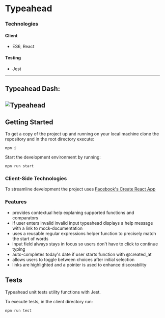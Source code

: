 # Typeahead

### Technologies

#### Client
* ES6, React

#### Testing
* Jest

---
## Typeahead Dash:
![Typeahead](https://github.com/jenjwong/expenseTrackr/blob/development/client/public/typeahead.png)
---

## Getting Started

To get a copy of the project up and running on your local machine clone the repository and in the root directory execute:
```
npm i
```

Start the development environment by running:
```
npm run start
```

### Client-Side Technologies
To streamline development the project uses [Facebook's Create React App](https://github.com/facebookincubator/create-react-app)

### Features
- provides contextual help explaning supported functions and comparators
- if user enters invalid invalid input typeahead displays a help message with a link to mock-documentation
- uses a reusable regular expressions helper function to precisely match the start of words
- input field always stays in focus so users don't have to click to continue typing
- auto-completes today's date if user starts function with @created_at
- allows users to toggle between choices after initial selection
- links are highlighted and a pointer is used to enhance discorability

## Tests

Typeahead unit tests utility functions with Jest.

To execute tests, in the client directory run:
```
npm run test
```
